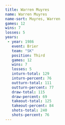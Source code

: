 ```yaml
---
title: Warren Muyres
name: Warren Muyres
name-sort: Muyres, Warren
games: 12
wins: 7
losses: 5
years:
 - year: 1986
   event: Brier
   team: "SK"
   position: Third
   games: 12
   wins: 7
   losses: 5
   inturn-total: 129
   inturn-percent: 76
   outturn-total: 111
   outturn-percent: 77
   draw-total: 115
   draw-percent: 69
   takeout-total: 125
   takeout-percent: 84
   shots-total: 240
   shots-percent: 76
---
```

